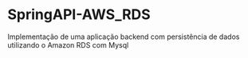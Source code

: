 # SpringAPI-AWS_RDS
Implementação de uma aplicação backend com persistência de dados utilizando o Amazon RDS com Mysql 
